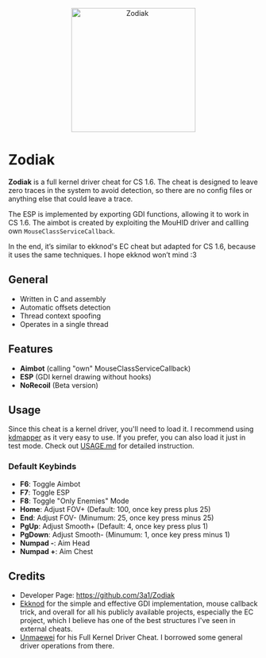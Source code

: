 <p align="center"><img src="https://i.imgur.com/7YOOfqF.png" align="center" alt="Zodiak" width="250" align="center"></p>

# Zodiak
**Zodiak** is a full kernel driver cheat for CS 1.6. The cheat is designed to leave zero traces in the system to avoid detection, so there are no config files or anything else that could leave a trace.

The ESP is implemented by exporting GDI functions, allowing it to work in CS 1.6. The aimbot is created by exploiting the MouHID driver and callling own `MouseClassServiceCallback`.

In the end, it’s similar to ekknod's EC cheat but adapted for CS 1.6, because it uses the same techniques. I hope ekknod won’t mind :3

## General
- Written in C and assembly
- Automatic offsets detection
- Thread context spoofing
- Operates in a single thread

## Features
- **Aimbot** (calling "own" MouseClassServiceCallback)
- **ESP** (GDI kernel drawing without hooks)
- **NoRecoil** (Beta version)

## Usage
Since this cheat is a kernel driver, you'll need to load it. I recommend using [kdmapper](https://github.com/TheCruZ/kdmapper) as it very easy to use. If you prefer, you can also load it just in test mode.
Check out [USAGE.md](USAGE.md) for detailed instruction.

### Default Keybinds
- **F6**: Toggle Aimbot
- **F7**: Toggle ESP
- **F8**: Toggle "Only Enemies" Mode
- **Home**: Adjust FOV+  (Default: 100, once key press plus 25)
- **End**: Adjust FOV- (Minumum: 25, once key press minus 25)
- **PgUp**: Adjust Smooth+ (Default: 4, once key press plus 1)
- **PgDown**: Adjust Smooth- (Minumum: 1, once key press minus 1)
- **Numpad -**: Aim Head
- **Numpad +**: Aim Chest


## Credits
- Developer Page: https://github.com/3a1/Zodiak
- [Ekknod](https://github.com/ekknod) for the simple and effective GDI implementation, mouse callback trick, and overall for all his publicly available projects, especially the EC project, which I believe has one of the best structures I've seen in external cheats.
- [Unmaewei](https://github.com/unmaewei) for his Full Kernel Driver Cheat. I borrowed some general driver operations from there.
